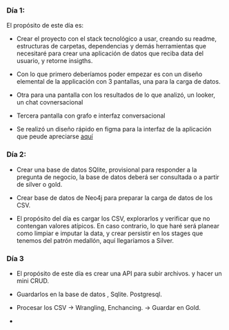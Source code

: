 
### Día 1:

El propósito de este día es:

- Crear el proyecto con el stack tecnológico a usar, creando su readme, estructuras de carpetas, dependencias y demás herramientas que necesitaré para crear una aplicación de datos que reciba data del usuario, y retorne insigths.

- Con lo que primero deberíamos poder empezar es con un diseño elemental de la applicación con 3 pantallas, una para la carga de datos.
- Otra para una pantalla con los resultados de lo que analizó, un looker, un chat covnersacional
- Tercera pantalla con grafo e interfaz conversacional


- Se realizó un diseño rápido en figma para la interfaz de la aplicación que peude apreciarse [aquí](https://www.figma.com/proto/1sRlaywsjf9G5pJtXGfy0q/DataBox?node-id=0-1&t=jDJGynSmRKAICnlc-1
)



### Día 2:


- Crear una base de datos SQlite, provisional para responder a la pregunta de negocio, la base de datos deberá ser consultada o a partir de silver o gold.

- Crear base de datos de Neo4j para preparar la carga de datos de los CSV.

- El propósito del día es cargar los CSV, explorarlos y verificar que no contengan valores atípicos. En caso contrario, lo que haré será planear como limpiar e imputar la data, y crear persistir en los stages que tenemos del patrón medallón, aquí llegaríamos a Silver.



### Día 3


- El propósito de este  día es crear una API para subir archivos. y hacer un mini CRUD.
- Guardarlos en la base de datos , Sqlite. Postgresql.
- Procesar los CSV 
    -> Wrangling, Enchancing.
    -> Guardar en Gold.

- 